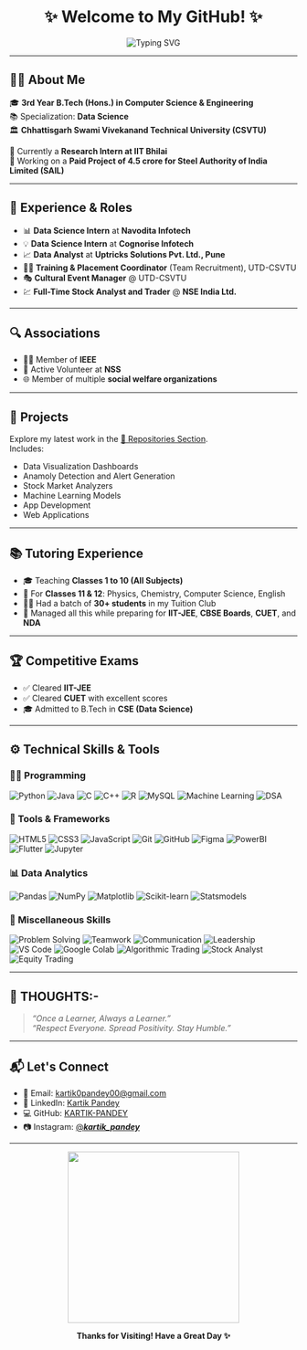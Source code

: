 <h1 align="center">✨ Welcome to My GitHub! ✨</h1>

<p align="center">
  <img src="https://readme-typing-svg.demolab.com?font=Fira+Code&weight=500&size=24&duration=3000&pause=1000&center=true&vCenter=true&multiline=true&repeat=true&width=800&height=80&lines=RESEARCH+INTERN+%40+IIT+BHILAI;Working+with+SAIL+(Steel+Authority+of+India)+on+a+Paid+Project" alt="Typing SVG" />
</p>

---

## 👨‍💻 About Me

🎓 **3rd Year B.Tech (Hons.) in Computer Science & Engineering**  
📚 Specialization: **Data Science**  
🏛️ **Chhattisgarh Swami Vivekanand Technical University (CSVTU)**

🔬 Currently a **Research Intern at IIT Bhilai**  
💼 Working on a **Paid Project of 4.5 crore for Steel Authority of India Limited (SAIL)**  

---

## 🧠 Experience & Roles

- 📊 **Data Science Intern** at **Navodita Infotech**  
- 💡 **Data Science Intern** at **Cognorise Infotech**  
- 📈 **Data Analyst** at **Uptricks Solutions Pvt. Ltd., Pune**
- 🧑‍🏫 **Training & Placement Coordinator** (Team Recruitment), UTD-CSVTU  
- 🎭 **Cultural Event Manager** @ UTD-CSVTU  
- 💹 **Full-Time Stock Analyst and Trader** @ **NSE India Ltd.**

---

## 🔍 Associations

- 👨‍🔬 Member of **IEEE**  
- 🙌 Active Volunteer at **NSS**  
- 🌐 Member of multiple **social welfare organizations**  

---

## 📂 Projects

Explore my latest work in the [📁 Repositories Section](https://github.com/KARTIK-PANDEY?tab=repositories).  
Includes:
- Data Visualization Dashboards
- Anamoly Detection and Alert Generation
- Stock Market Analyzers
- Machine Learning Models
- App Development
- Web Applications

---

## 📚 Tutoring Experience

- 🎓 Teaching **Classes 1 to 10 (All Subjects)**  
- 📘 For **Classes 11 & 12**: Physics, Chemistry, Computer Science, English  
- 👨‍🏫 Had a batch of **30+ students** in my Tuition Club  
- 📘 Managed all this while preparing for **IIT-JEE**, **CBSE Boards**, **CUET**, and **NDA**

---

## 🏆 Competitive Exams

- ✅ Cleared **IIT-JEE**  
- ✅ Cleared **CUET** with excellent scores  
- 🎓 Admitted to B.Tech in **CSE (Data Science)**  

---

## ⚙️ Technical Skills & Tools

### 👨‍💻 Programming
![Python](https://img.shields.io/badge/Python-%2314354C.svg?style=flat&logo=python&logoColor=white)
![Java](https://img.shields.io/badge/Java-%23ED8B00.svg?style=flat&logo=java&logoColor=white)
![C](https://img.shields.io/badge/C-%2300599C.svg?style=flat&logo=c&logoColor=white)
![C++](https://img.shields.io/badge/C%2B%2B-%2300599C.svg?style=flat&logo=c%2B%2B&logoColor=white)
![R](https://img.shields.io/badge/R-%23276DC3.svg?style=flat&logo=r&logoColor=white)
![MySQL](https://img.shields.io/badge/MySQL-%2300f.svg?style=flat&logo=mysql&logoColor=white)
![Machine Learning](https://img.shields.io/badge/Machine%20Learning-009688?style=flat&logo=TensorFlow&logoColor=white)
![DSA](https://img.shields.io/badge/Data%20Structures%20&%20Algorithms-F57C00?style=flat)

### 🧰 Tools & Frameworks
![HTML5](https://img.shields.io/badge/HTML5-%23E34F26.svg?style=flat&logo=html5&logoColor=white)
![CSS3](https://img.shields.io/badge/CSS3-%231572B6.svg?style=flat&logo=css3&logoColor=white)
![JavaScript](https://img.shields.io/badge/JavaScript-%23F7DF1E.svg?style=flat&logo=javascript&logoColor=black)
![Git](https://img.shields.io/badge/Git-%23F05033.svg?style=flat&logo=git&logoColor=white)
![GitHub](https://img.shields.io/badge/GitHub-%23121011.svg?style=flat&logo=github&logoColor=white)
![Figma](https://img.shields.io/badge/Figma-%23F24E1E.svg?style=flat&logo=figma&logoColor=white)
![PowerBI](https://img.shields.io/badge/PowerBI-F2C811?style=flat&logo=powerbi&logoColor=black)
![Flutter](https://img.shields.io/badge/Flutter-%2302569B.svg?style=flat&logo=flutter&logoColor=white)
![Jupyter](https://img.shields.io/badge/Jupyter-%23F37626.svg?style=flat&logo=jupyter&logoColor=white)

### 📊 Data Analytics
![Pandas](https://img.shields.io/badge/Pandas-%23150458.svg?style=flat&logo=pandas&logoColor=white)
![NumPy](https://img.shields.io/badge/NumPy-%23013243.svg?style=flat&logo=numpy&logoColor=white)
![Matplotlib](https://img.shields.io/badge/Matplotlib-007ACC?style=flat)
![Scikit-learn](https://img.shields.io/badge/Scikit--learn-F7931E?style=flat&logo=scikit-learn&logoColor=white)
![Statsmodels](https://img.shields.io/badge/Statsmodels-003B71?style=flat)

### 🧩 Miscellaneous Skills
![Problem Solving](https://img.shields.io/badge/Problem%20Solving-9C27B0?style=flat)
![Teamwork](https://img.shields.io/badge/Teamwork-4CAF50?style=flat)
![Communication](https://img.shields.io/badge/Communication-03A9F4?style=flat)
![Leadership](https://img.shields.io/badge/Leadership-607D8B?style=flat)
![VS Code](https://img.shields.io/badge/VS%20Code-%23007ACC.svg?style=flat&logo=visual-studio-code&logoColor=white)
![Google Colab](https://img.shields.io/badge/Google%20Colab-F9AB00?style=flat&logo=googlecolab&logoColor=black)
![Algorithmic Trading](https://img.shields.io/badge/Algorithmic%20Trading-607D8B?style=flat)
![Stock Analyst](https://img.shields.io/badge/Stock%20Analyst-607D8B?style=flat)
![Equity Trading](https://img.shields.io/badge/Equity%20Trading-795548?style=flat)

---

## 💭 THOUGHTS:-

> _“Once a Learner, Always a Learner.”_  
> _“Respect Everyone. Spread Positivity. Stay Humble.”_

---

## 📬 Let's Connect

- 📧 Email: [kartik0pandey00@gmail.com](mailto:kartik0pandey00@gmail.com)  
- 💼 LinkedIn: [Kartik Pandey](https://www.linkedin.com/in/kartik-pandey-1324a4253/)  
- 💻 GitHub: [KARTIK-PANDEY](https://github.com/KARTIK-PANDEY)  
- 📷 Instagram: [@___kartik_pandey___](https://www.instagram.com/___kartik_pandey___/)

---

<p align="center">
  <img src="https://media.giphy.com/media/qgQUggAC3Pfv687qPC/giphy.gif" width="300"/>
</p>

<p align="center"><b>Thanks for Visiting! Have a Great Day ✨</b></p>
